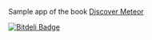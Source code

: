 Sample app of the book [Discover Meteor](http://discovermeteor.com)

[![Bitdeli Badge](https://d2weczhvl823v0.cloudfront.net/juliobetta/microscope/trend.png)](https://bitdeli.com/free "Bitdeli Badge")

